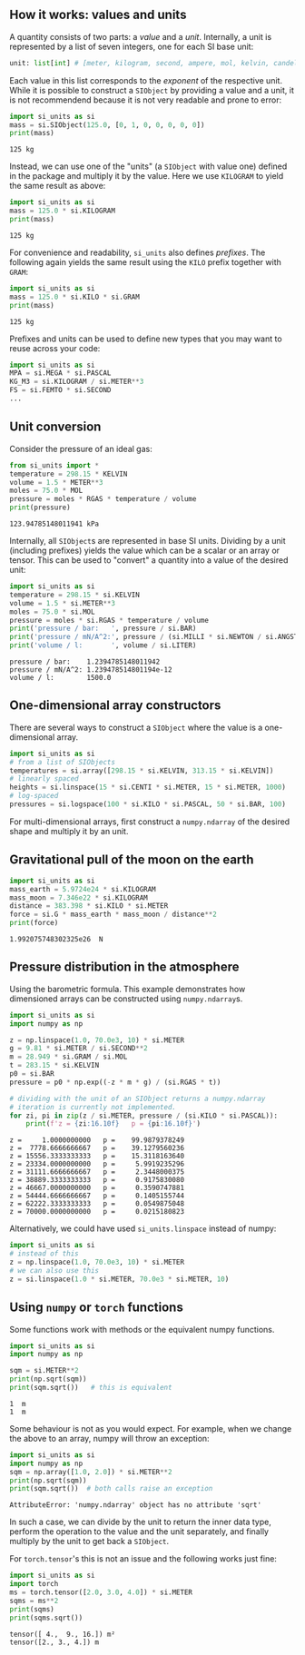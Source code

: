 ## How it works: values and units

A quantity consists of two parts: a *value* and a *unit*.
Internally, a unit is represented by a list of seven integers, one for each SI base unit:

```py
unit: list[int] # [meter, kilogram, second, ampere, mol, kelvin, candela]
```

Each value in this list corresponds to the *exponent* of the respective unit.
While it is possible to construct a `SIObject` by providing a value and a unit, 
it is not recommendend because it is not very readable and prone to error:
```py linenums="1"
import si_units as si
mass = si.SIObject(125.0, [0, 1, 0, 0, 0, 0, 0])
print(mass)
```
```
125 kg
```

Instead, we can use one of the "units" (a `SIObject` with value one) 
defined in the package and multiply it by the value. 
Here we use `KILOGRAM` to yield the same result as above:

```py linenums="1"
import si_units as si
mass = 125.0 * si.KILOGRAM
print(mass)
```
```
125 kg
```

For convenience and readability, `si_units` also defines *prefixes*.
The following again yields the same result using the `KILO`
prefix together with `GRAM`:

```py linenums="1"
import si_units as si
mass = 125.0 * si.KILO * si.GRAM
print(mass)
```
```
125 kg
```

Prefixes and units can be used to define new types that you may want 
to reuse across your code:
```py linenums="1"
import si_units as si
MPA = si.MEGA * si.PASCAL
KG_M3 = si.KILOGRAM / si.METER**3
FS = si.FEMTO * si.SECOND
...
```


## Unit conversion

Consider the pressure of an ideal gas:

```py linenums="1"
from si_units import *
temperature = 298.15 * KELVIN
volume = 1.5 * METER**3
moles = 75.0 * MOL
pressure = moles * RGAS * temperature / volume
print(pressure)
```

```
123.94785148011941 kPa
```

Internally, all `SIObject`s are represented in base SI units.
Dividing by a unit (including prefixes) yields the value which can be a 
scalar or an array or tensor. This can be used to "convert" a quantity
into a value of the desired unit:

```py linenums="1" hl_lines="6-8"
import si_units as si
temperature = 298.15 * si.KELVIN
volume = 1.5 * si.METER**3
moles = 75.0 * si.MOL
pressure = moles * si.RGAS * temperature / volume
print('pressure / bar:   ', pressure / si.BAR)
print('pressure / mN/A^2:', pressure / (si.MILLI * si.NEWTON / si.ANGSTROM**2))
print('volume / l:       ', volume / si.LITER)
```

```
pressure / bar:    1.2394785148011942
pressure / mN/A^2: 1.239478514801194e-12
volume / l:        1500.0
```

## One-dimensional array constructors

There are several ways to construct a `SIObject` where the value
is a one-dimensional array.

```py linenums="1"
import si_units as si
# from a list of SIObjects
temperatures = si.array([298.15 * si.KELVIN, 313.15 * si.KELVIN])
# linearly spaced
heights = si.linspace(15 * si.CENTI * si.METER, 15 * si.METER, 1000)
# log-spaced
pressures = si.logspace(100 * si.KILO * si.PASCAL, 50 * si.BAR, 100)
```

For multi-dimensional arrays, first construct a `numpy.ndarray` of the
desired shape and multiply it by an unit.

## Gravitational pull of the moon on the earth

```py linenums="1"
import si_units as si
mass_earth = 5.9724e24 * si.KILOGRAM
mass_moon = 7.346e22 * si.KILOGRAM
distance = 383.398 * si.KILO * si.METER
force = si.G * mass_earth * mass_moon / distance**2
print(force)
```

```
1.992075748302325e26  N
```

## Pressure distribution in the atmosphere

Using the barometric formula. 
This example demonstrates how dimensioned arrays can be constructed 
using `numpy.ndarray`s. 

```py linenums="1"
import si_units as si
import numpy as np

z = np.linspace(1.0, 70.0e3, 10) * si.METER
g = 9.81 * si.METER / si.SECOND**2
m = 28.949 * si.GRAM / si.MOL
t = 283.15 * si.KELVIN
p0 = si.BAR
pressure = p0 * np.exp((-z * m * g) / (si.RGAS * t))

# dividing with the unit of an SIObject returns a numpy.ndarray
# iteration is currently not implemented.
for zi, pi in zip(z / si.METER, pressure / (si.KILO * si.PASCAL)):
    print(f'z = {zi:16.10f}   p = {pi:16.10f}')
```

```title="Output"
z =     1.0000000000   p =    99.9879378249
z =  7778.6666666667   p =    39.1279560236
z = 15556.3333333333   p =    15.3118163640
z = 23334.0000000000   p =     5.9919235296
z = 31111.6666666667   p =     2.3448000375
z = 38889.3333333333   p =     0.9175830080
z = 46667.0000000000   p =     0.3590747881
z = 54444.6666666667   p =     0.1405155744
z = 62222.3333333333   p =     0.0549875048
z = 70000.0000000000   p =     0.0215180823
```

Alternatively, we could have used `si_units.linspace` instead of numpy:
```py linenums="1"
import si_units as si
# instead of this
z = np.linspace(1.0, 70.0e3, 10) * si.METER
# we can also use this
z = si.linspace(1.0 * si.METER, 70.0e3 * si.METER, 10)
```

## Using `numpy` or `torch` functions

Some functions work with methods or the equivalent numpy functions.

```py linenums="1"
import si_units as si
import numpy as np

sqm = si.METER**2
print(np.sqrt(sqm))
print(sqm.sqrt())   # this is equivalent
```

```
1  m
1  m
```

Some behaviour is not as you would expect. For example, when we
change the above to an array, numpy will throw an exception:
```py linenums="1"
import si_units as si
import numpy as np
sqm = np.array([1.0, 2.0]) * si.METER**2
print(np.sqrt(sqm))
print(sqm.sqrt())  # both calls raise an exception
```
```
AttributeError: 'numpy.ndarray' object has no attribute 'sqrt'
```

In such a case, we can divide by the unit to return the inner data type,
perform the operation to the value and the unit separately, and finally 
multiply by the unit to get back a `SIObject`.

For `torch.tensor`'s this is not an issue and the following works just 
fine:

```py linenums="1"
import si_units as si
import torch
ms = torch.tensor([2.0, 3.0, 4.0]) * si.METER
sqms = ms**2
print(sqms)
print(sqms.sqrt())
```

```
tensor([ 4.,  9., 16.]) m²
tensor([2., 3., 4.]) m
```
